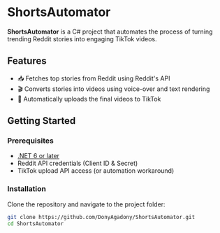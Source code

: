 # ShortsAutomator

**ShortsAutomator** is a C# project that automates the process of turning trending Reddit stories into engaging TikTok videos.

## Features

- 📥 Fetches top stories from Reddit using Reddit's API
- 🎬 Converts stories into videos using voice-over and text rendering
- 🚀 Automatically uploads the final videos to TikTok

## Getting Started

### Prerequisites

- [.NET 6 or later](https://dotnet.microsoft.com/en-us/download)
- Reddit API credentials (Client ID & Secret)
- TikTok upload API access (or automation workaround)

### Installation

Clone the repository and navigate to the project folder:

```bash
git clone https://github.com/DonyAgadony/ShortsAutomator.git
cd ShortsAutomator
```
